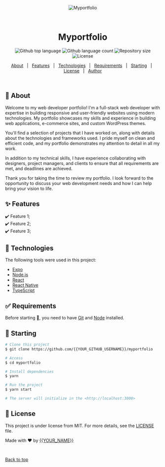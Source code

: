 <div align="center" id="top"> 
  <img src="./.github/app.gif" alt="Myportfolio" />

  &#xa0;

  <!-- <a href="https://myportfolio.netlify.app">Demo</a> -->
</div>

<h1 align="center">Myportfolio</h1>

<p align="center">
  <img alt="Github top language" src="https://img.shields.io/github/languages/top/{{YOUR_GITHUB_USERNAME}}/myportfolio?color=56BEB8">

  <img alt="Github language count" src="https://img.shields.io/github/languages/count/{{YOUR_GITHUB_USERNAME}}/myportfolio?color=56BEB8">

  <img alt="Repository size" src="https://img.shields.io/github/repo-size/{{YOUR_GITHUB_USERNAME}}/myportfolio?color=56BEB8">

  <img alt="License" src="https://img.shields.io/github/license/{{YOUR_GITHUB_USERNAME}}/myportfolio?color=56BEB8">

  <!-- <img alt="Github issues" src="https://img.shields.io/github/issues/{{YOUR_GITHUB_USERNAME}}/myportfolio?color=56BEB8" /> -->

  <!-- <img alt="Github forks" src="https://img.shields.io/github/forks/{{YOUR_GITHUB_USERNAME}}/myportfolio?color=56BEB8" /> -->

  <!-- <img alt="Github stars" src="https://img.shields.io/github/stars/{{YOUR_GITHUB_USERNAME}}/myportfolio?color=56BEB8" /> -->
</p>

<!-- Status -->

<!-- <h4 align="center"> 
	🚧  Myportfolio 🚀 Under construction...  🚧
</h4> 

<hr> -->

<p align="center">
  <a href="#dart-about">About</a> &#xa0; | &#xa0; 
  <a href="#sparkles-features">Features</a> &#xa0; | &#xa0;
  <a href="#rocket-technologies">Technologies</a> &#xa0; | &#xa0;
  <a href="#white_check_mark-requirements">Requirements</a> &#xa0; | &#xa0;
  <a href="#checkered_flag-starting">Starting</a> &#xa0; | &#xa0;
  <a href="#memo-license">License</a> &#xa0; | &#xa0;
  <a href="https://github.com/{{YOUR_GITHUB_USERNAME}}" target="_blank">Author</a>
</p>

<br>

## :dart: About ##

Welcome to my web developer portfolio! I'm a full-stack web developer with expertise in building responsive and user-friendly websites using modern technologies. My portfolio showcases my skills and experience in building web applications, e-commerce sites, and custom WordPress themes.

You'll find a selection of projects that I have worked on, along with details about the technologies and frameworks used. I pride myself on clean and efficient code, and my portfolio demonstrates my attention to detail in all my work.

In addition to my technical skills, I have experience collaborating with designers, project managers, and clients to ensure that all requirements are met, and deadlines are achieved.

Thank you for taking the time to review my portfolio. I look forward to the opportunity to discuss your web development needs and how I can help bring your vision to life.

## :sparkles: Features ##

:heavy_check_mark: Feature 1;\
:heavy_check_mark: Feature 2;\
:heavy_check_mark: Feature 3;

## :rocket: Technologies ##

The following tools were used in this project:

- [Expo](https://expo.io/)
- [Node.js](https://nodejs.org/en/)
- [React](https://pt-br.reactjs.org/)
- [React Native](https://reactnative.dev/)
- [TypeScript](https://www.typescriptlang.org/)

## :white_check_mark: Requirements ##

Before starting :checkered_flag:, you need to have [Git](https://git-scm.com) and [Node](https://nodejs.org/en/) installed.

## :checkered_flag: Starting ##

```bash
# Clone this project
$ git clone https://github.com/{{YOUR_GITHUB_USERNAME}}/myportfolio

# Access
$ cd myportfolio

# Install dependencies
$ yarn

# Run the project
$ yarn start

# The server will initialize in the <http://localhost:3000>
```

## :memo: License ##

This project is under license from MIT. For more details, see the [LICENSE](LICENSE.md) file.


Made with :heart: by <a href="https://github.com/{{YOUR_GITHUB_USERNAME}}" target="_blank">{{YOUR_NAME}}</a>

&#xa0;

<a href="#top">Back to top</a>
